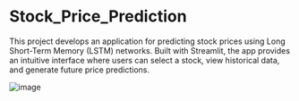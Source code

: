 # Stock_Price_Prediction
This project develops an application for predicting stock prices using Long Short-Term Memory (LSTM) networks. Built with Streamlit, the app provides an intuitive interface where users can select a stock, view historical data, and generate future price predictions.

![image](https://github.com/shreyaprakashh/Stock_Price_Prediction/assets/101544747/84442d79-a777-4b64-bd9b-fddf9cab8e43)

